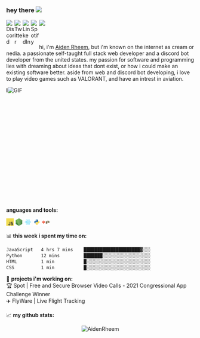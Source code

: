 ### hey there <img src="https://media.giphy.com/media/hvRJCLFzcasrR4ia7z/giphy.gif" width="25px">
<a href="https://discord.gg/XTW52Kt">
  <img align="left" alt="Discord" width="22px" src="https://raw.githubusercontent.com/peterthehan/peterthehan/master/assets/discord.svg" />
</a>
<a href="https://twitter.com/">
  <img align="left" alt="Twitter" width="22px" src="https://raw.githubusercontent.com/peterthehan/peterthehan/master/assets/twitter.svg" />
</a>
<a href="https://www.linkedin.com">
  <img align="left" alt="LinkedIn" width="22px" src="https://raw.githubusercontent.com/peterthehan/peterthehan/master/assets/linkedin.svg" />
</a>
<a href="https://open.spotify.com">
  <img align="left" alt="Spotify" width="22px" src="https://raw.githubusercontent.com/peterthehan/peterthehan/master/assets/spotify.svg" />
</a>

![](https://komarev.com/ghpvc/?username=AidenRheem&style=for-the-badge)


<br/>

hi, i'm [Aiden Rheem](https://aidenrheem.repl.co), but i'm known on the internet as cream or nedia. a passionate self-taught full stack web developer and a discord bot developer from the united states. my passion for software and programming lies with dreaming about ideas that dont exist, or how i could make an existing software better. aside from web and discord bot developing, i love to play video games such as VALORANT, and have an intrest in aviation.

<img align="right" alt="GIF" src="https://github.com/abhisheknaiidu/abhisheknaiidu/blob/master/code.gif?raw=true" width="500" height="320"/>

**languages and tools:**

<code><img height="20" src="https://raw.githubusercontent.com/github/explore/80688e429a7d4ef2fca1e82350fe8e3517d3494d/topics/javascript/javascript.png"></code>
<code><img height="20" src="https://raw.githubusercontent.com/github/explore/80688e429a7d4ef2fca1e82350fe8e3517d3494d/topics/nodejs/nodejs.png"></code>
<code><img height="20" src="https://raw.githubusercontent.com/github/explore/80688e429a7d4ef2fca1e82350fe8e3517d3494d/topics/react/react.png"></code>
<code><img height="20" src="https://raw.githubusercontent.com/github/explore/80688e429a7d4ef2fca1e82350fe8e3517d3494d/topics/python/python.png"></code>
<code><img height="20" src="https://raw.githubusercontent.com/github/explore/80688e429a7d4ef2fca1e82350fe8e3517d3494d/topics/git/git.png"></code>

📊 **this week i spent my time on:**
<!--START_SECTION-->
```text
JavaScript   4 hrs 7 mins    █████████████████████▓░░░
Python       12 mins         ███████░░░░░░░░░░░░░░░░░░
HTML         1 min           █░░░░░░░░░░░░░░░░░░░░░░░░
CSS          1 min           █░░░░░░░░░░░░░░░░░░░░░░░░ 
```
<!--END_SECTION-->


🚧 **projects i'm working on:**
<br>
🏆 Spot | Free and Secure Browser Video Calls - 2021 Congressional App Challenge Winner
<br>
✈️ FlyWare | Live Flight Tracking


📈 **my github stats:**

<p align="center"> <img src="https://github-readme-stats.vercel.app/api?username=AidenRheem&show_icons=true&theme=gotham" alt="AidenRheem" />
